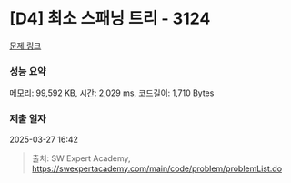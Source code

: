 # [D4] 최소 스패닝 트리 - 3124 

[문제 링크](https://swexpertacademy.com/main/code/problem/problemDetail.do?contestProbId=AV_mSnmKUckDFAWb) 

### 성능 요약

메모리: 99,592 KB, 시간: 2,029 ms, 코드길이: 1,710 Bytes

### 제출 일자

2025-03-27 16:42



> 출처: SW Expert Academy, https://swexpertacademy.com/main/code/problem/problemList.do